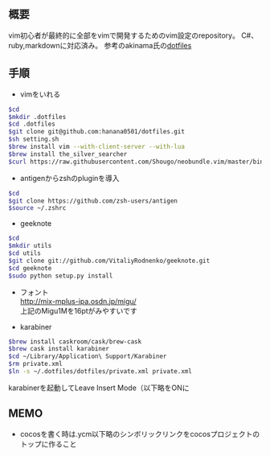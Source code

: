 ## 概要
vim初心者が最終的に全部をvimで開発するためのvim設定のrepository。
C#、ruby,markdownに対応済み。
参考のakinama氏の[dotfiles](https://github.com/akinama/dotfiles)

## 手順

- vimをいれる

```sh
$cd
$mkdir .dotfiles
$cd .dotfiles
$git clone git@github.com:hanana0501/dotfiles.git
$sh setting.sh
$brew install vim --with-client-server --with-lua
$brew install the_silver_searcher
$curl https://raw.githubusercontent.com/Shougo/neobundle.vim/master/bin/install.sh | sh
```

- antigenからzshのpluginを導入

```sh
$cd
$git clone https://github.com/zsh-users/antigen
$source ~/.zshrc
```

- geeknote

```sh
$cd
$mkdir utils
$cd utils
$git clone git://github.com/VitaliyRodnenko/geeknote.git
$cd geeknote
$sudo python setup.py install
```

- フォント  
http://mix-mplus-ipa.osdn.jp/migu/  
上記のMigu1Mを16ptがみやすいです

- karabiner

```sh
$brew install caskroom/cask/brew-cask
$brew cask install karabiner
$cd ~/Library/Application\ Support/Karabiner
$rm private.xml
$ln -s ~/.dotfiles/dotfiles/private.xml private.xml
```

karabinerを起動してLeave Insert Mode（以下略をONに

## MEMO

- cocosを書く時は.ycm以下略のシンボリックリンクをcocosプロジェクトのトップに作ること

